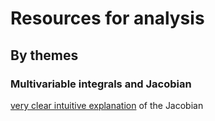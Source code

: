 # Resources for analysis

## By themes
### Multivariable integrals and Jacobian
[very clear intuitive explanation](https://www.youtube.com/watch?v=hhFzJvaY__U&ab_channel=SerpentineIntegral) of the Jacobian
